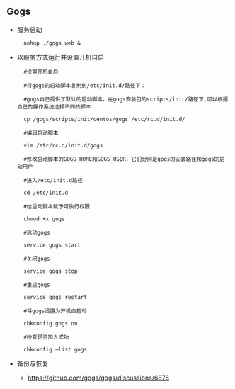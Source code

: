 ## Gogs
- 服务启动

		nohup ./gogs web &
- 以服务方式运行并设置开机自启

		#设置开机自启
		
		#将gogs的启动脚本复制到/etc/init.d/路径下：
		
		#gogs自己提供了默认的启动脚本，在gogs安装包的scripts/init/路径下,可以根据自己的操作系统选择不同的脚本
		
		cp /gogs/scripts/init/centos/gogs /etc/rc.d/init.d/
		
		#编辑启动脚本
		
		vim /etc/rc.d/init.d/gogs
		
		#修改启动脚本的GOGS_HOME和GOGS_USER，它们分别是gogs的安装路径和gogs的启动用户
		
		#进入/etc/init.d路径
		
		cd /etc/init.d
		
		#给启动脚本赋予可执行权限
		
		chmod +x gogs
		
		#启动gogs
		
		service gogs start
		
		#关闭gogs
		
		service gogs stop
		
		#重启gogs
		
		service gogs restart
		
		#将gogs设置为开机自启动
		
		chkconfig gogs on
		
		#检查是否加入成功
		
		chkconfig –list gogs
- 备份与恢复
	- https://github.com/gogs/gogs/discussions/6876